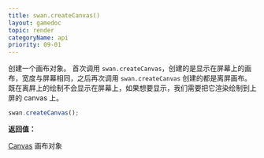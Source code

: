 ```yaml
---
title: swan.createCanvas()
layout: gamedoc
topic: render
categoryName: api
priority: 09-01
---
```


创建一个画布对象。
首次调用 `swan.createCanvas`，创建的是显示在屏幕上的画布，宽度与屏幕相同，之后再次调用 `swan.createCanvas` 创建的都是离屏画布。既在离屛上的绘制不会显示在屏幕上，如果想要显示，我们需要把它渲染绘制到上屏的 canvas 上。

```js
swan.createCanvas();
```

**返回值：**

[Canvas](/api/render/Canvas/) 画布对象